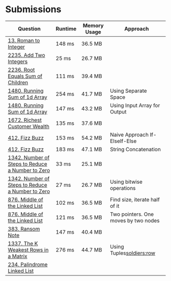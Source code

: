 # Submissions

| Question | Runtime | Memory Usage | Approach
| --- | --- | --- | --- |
| [13. Roman to Integer](https://leetcode.com/problems/roman-to-integer/) | 148 ms | 36.5 MB
| [2235. Add Two Integers](https://leetcode.com/problems/add-two-integers/) | 25 ms | 26.7 MB
| [2236. Root Equals Sum of Children](https://leetcode.com/problems/root-equals-sum-of-children/) | 111 ms | 39.4 MB
| [1480. Running Sum of 1d Array](https://leetcode.com/problems/running-sum-of-1d-array/) | 254 ms | 41.7 MB | Using Separate Space
| [1480. Running Sum of 1d Array](https://leetcode.com/problems/running-sum-of-1d-array/) | 147 ms | 43.2 MB | Using Input Array for Output
| [1672. Richest Customer Wealth](https://leetcode.com/problems/richest-customer-wealth/) | 135 ms | 37.6 MB
| [412. Fizz Buzz](https://leetcode.com/problems/fizz-buzz/) | 153 ms | 54.2 MB | Naive Approach If-ElseIf-Else
| [412. Fizz Buzz](https://leetcode.com/problems/fizz-buzz/) | 183 ms | 47.1 MB | String Concatenation
| [1342. Number of Steps to Reduce a Number to Zero](https://leetcode.com/problems/number-of-steps-to-reduce-a-number-to-zero/) | 33 ms | 25.1 MB
| [1342. Number of Steps to Reduce a Number to Zero](https://leetcode.com/problems/number-of-steps-to-reduce-a-number-to-zero/) | 27 ms | 26.7 MB | Using bitwise operations
| [876. Middle of the Linked List](https://leetcode.com/problems/middle-of-the-linked-list/) | 102 ms | 36.5 MB | Find size, iterate half of it
| [876. Middle of the Linked List](https://leetcode.com/problems/middle-of-the-linked-list/) | 121 ms | 36.5 MB | Two pointers. One moves by two nodes
| [383. Ransom Note](https://leetcode.com/problems/ransom-note/) | 147 ms | 40.4 MB
| [1337. The K Weakest Rows in a Matrix](https://leetcode.com/problems/the-k-weakest-rows-in-a-matrix/) | 276 ms | 44.7 MB | Using Tuples<soldiers:row>
| [234. Palindrome Linked List](https://leetcode.com/problems/palindrome-linked-list/)
